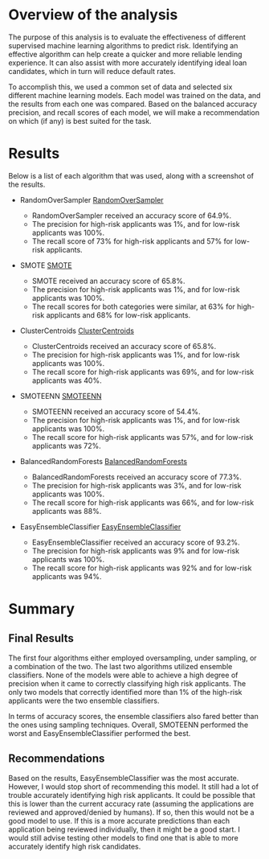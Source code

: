 # Overview of the analysis
The purpose of this analysis is to evaluate the effectiveness of different supervised machine learning algorithms to predict risk. Identifying an effective algorithm can help create a quicker and more reliable lending experience. It can also assist with more accurately identifying ideal loan candidates, which in turn will reduce default rates. 

To accomplish this, we used a common set of data and selected six different machine learning models. Each model was trained on the data, and the results from each one was compared. Based on the balanced accuracy precision, and recall scores of each model, we will make a recommendation on which (if any) is best suited for the task. 

# Results
Below is a list of each algorithm that was used, along with a screenshot of the results. 

* RandomOverSampler
[RandomOverSampler](Resources/RandomOversampler.PNG)
	* RandomOverSampler received an accuracy score of 64.9%. 
	* The precision for high-risk applicants was 1%, and for low-risk applicants was 100%.  
	* The recall score of 73% for high-risk applicants and 57% for low-risk applicants.

* SMOTE
[SMOTE](Resources/SMOTE.PNG)
	* SMOTE received an accuracy score of 65.8%.
	* The precision for high-risk applicants was 1%, and for low-risk applicants was 100%. 
	* The recall scores for both categories were similar, at 63% for high-risk applicants and 68% for low-risk applicants.

* ClusterCentroids
[ClusterCentroids](Resources/ClusterCentroids.PNG)
	* ClusterCentroids received an accuracy score of 65.8%. 
	* The precision for high-risk applicants was 1%, and for low-risk applicants was 100%. 
	* The recall score for high-risk applicants was 69%, and for low-risk applicants was 40%. 

* SMOTEENN
[SMOTEENN](Resources/SMOTEENN.PNG)
	* SMOTEENN received an accuracy score of 54.4%. 
	* The precision for high-risk applicants was 1%, and for low-risk applicants was 100%. 
	* The recall score for high-risk applicants was 57%, and for low-risk applicants was 72%. 

* BalancedRandomForests
[BalancedRandomForests](Resources/BalancedRandomForests.PNG)
	* BalancedRandomForests received an accuracy score of 77.3%.
	* The precision for high-risk applicants was 3%, and for low-risk applicants was 100%. 
	* The recall score for high-risk applicants was 66%, and for low-risk applicants was 88%. 

* EasyEnsembleClassifier
[EasyEnsembleClassifier](Resources/EasyEnsembleClassifier.PNG)
	* EasyEnsembleClassifier received an accuracy score of 93.2%. 
	* The precision for high-risk applicants was 9% and for low-risk applicants was 100%. 
	* The recall score for high-risk applicants was 92% and for low-risk applicants was 94%. 

# Summary
## Final Results
The first four algorithms either employed oversampling, under sampling, or a combination of the two. The last two algorithms utilized ensemble classifiers. None of the models were able to achieve a high degree of precision when it came to correctly classifying high risk applicants. The only two models that correctly identified more than 1% of the high-risk applicants were the two ensemble classifiers. 

In terms of accuracy scores, the ensemble classifiers also fared better than the ones using sampling techniques. Overall, SMOTEENN performed the worst and EasyEnsembleClassifier performed the best. 

## Recommendations
Based on the results, EasyEnsembleClassifier was the most accurate. However, I would stop short of recommending this model. It still had a lot of trouble accurately identifying high risk applicants. It could be possible that this is lower than the current accuracy rate (assuming the applications are reviewed and approved/denied by humans). If so, then this would not be a good model to use. If this is a more accurate predictions than each application being reviewed individually, then it might be a good start. I would still advise testing other models to find one that is able to more accurately identify high risk candidates.
